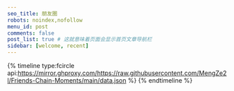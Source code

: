 ```yaml
---
seo_title: 朋友圈
robots: noindex,nofollow
menu_id: post
comments: false
post_list: true # 这就意味着页面会显示首页文章导航栏
sidebar: [welcome, recent]
---
```

{% timeline type:fcircle api:https://mirror.ghproxy.com/https://raw.githubusercontent.com/MengZe2l/Friends-Chain-Moments/main/data.json %}
{% endtimeline %}